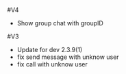 
#V4

- Show group chat with groupID 


#V3

- Update for dev 2.3.9(1)
- fix send message with unknow user
- fix call with unknow user
